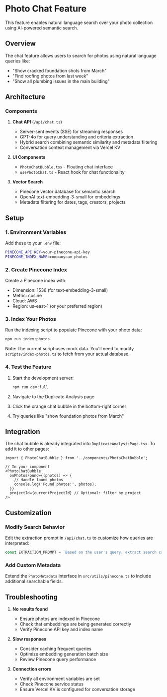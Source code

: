 # Photo Chat Feature

This feature enables natural language search over your photo collection using AI-powered semantic search.

## Overview

The chat feature allows users to search for photos using natural language queries like:
- "Show cracked foundation shots from March"
- "Find roofing photos from last week"
- "Show all plumbing issues in the main building"

## Architecture

### Components

1. **Chat API** (`/api/chat.ts`)
   - Server-sent events (SSE) for streaming responses
   - GPT-4o for query understanding and criteria extraction
   - Hybrid search combining semantic similarity and metadata filtering
   - Conversation context management via Vercel KV

2. **UI Components**
   - `PhotoChatBubble.tsx` - Floating chat interface
   - `usePhotoChat.ts` - React hook for chat functionality

3. **Vector Search**
   - Pinecone vector database for semantic search
   - OpenAI text-embedding-3-small for embeddings
   - Metadata filtering for dates, tags, creators, projects

## Setup

### 1. Environment Variables

Add these to your `.env` file:

```bash
PINECONE_API_KEY=your-pinecone-api-key
PINECONE_INDEX_NAME=companycam-photos
```

### 2. Create Pinecone Index

Create a Pinecone index with:
- Dimension: 1536 (for text-embedding-3-small)
- Metric: cosine
- Cloud: AWS
- Region: us-east-1 (or your preferred region)

### 3. Index Your Photos

Run the indexing script to populate Pinecone with your photo data:

```bash
npm run index:photos
```

Note: The current script uses mock data. You'll need to modify `scripts/index-photos.ts` to fetch from your actual database.

### 4. Test the Feature

1. Start the development server:
   ```bash
   npm run dev:full
   ```

2. Navigate to the Duplicate Analysis page
3. Click the orange chat bubble in the bottom-right corner
4. Try queries like "show foundation photos from March"

## Integration

The chat bubble is already integrated into `DuplicateAnalysisPage.tsx`. To add it to other pages:

```tsx
import { PhotoChatBubble } from '../components/PhotoChatBubble';

// In your component
<PhotoChatBubble
  onPhotosFound={(photos) => {
    // Handle found photos
    console.log('Found photos:', photos);
  }}
  projectId={currentProjectId} // Optional: filter by project
/>
```

## Customization

### Modify Search Behavior

Edit the extraction prompt in `/api/chat.ts` to customize how queries are interpreted:

```typescript
const EXTRACTION_PROMPT = `Based on the user's query, extract search criteria...`
```

### Add Custom Metadata

Extend the `PhotoMetadata` interface in `src/utils/pinecone.ts` to include additional searchable fields.

## Troubleshooting

1. **No results found**
   - Ensure photos are indexed in Pinecone
   - Check that embeddings are being generated correctly
   - Verify Pinecone API key and index name

2. **Slow responses**
   - Consider caching frequent queries
   - Optimize embedding generation batch size
   - Review Pinecone query performance

3. **Connection errors**
   - Verify all environment variables are set
   - Check Pinecone service status
   - Ensure Vercel KV is configured for conversation storage